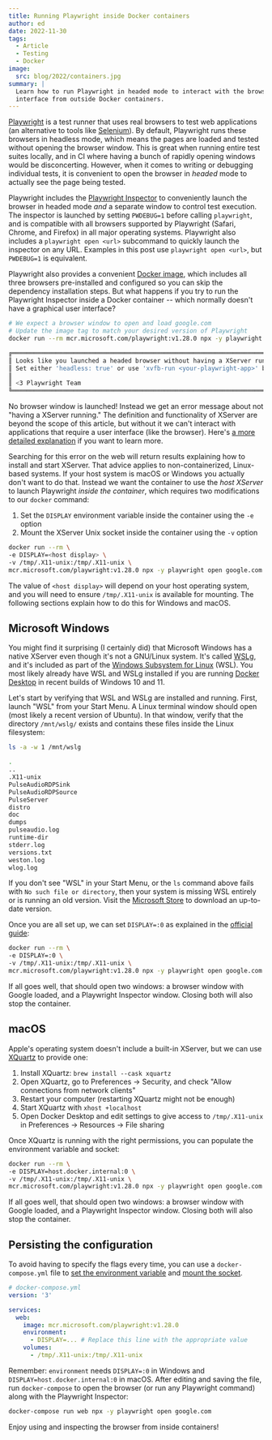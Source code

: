 ```yaml
---
title: Running Playwright inside Docker containers
author: ed
date: 2022-11-30
tags:
  - Article
  - Testing
  - Docker
image:
  src: blog/2022/containers.jpg
summary: |
  Learn how to run Playwright in headed mode to interact with the browser's user
  interface from outside Docker containers.
---
```


[Playwright](https://playwright.dev/) is a test runner that uses real browsers
to test web applications (an alternative to tools like
[Selenium](https://www.selenium.dev/)). By default, Playwright runs these
browsers in headless mode, which means the pages are loaded and tested without
opening the browser window. This is great when running entire test suites
locally, and in CI where having a bunch of rapidly opening windows would be
disconcerting. However, when it comes to writing or debugging individual
tests, it is convenient to open the browser in *headed* mode to actually see the
page being tested.

Playwright includes the [Playwright
Inspector](https://playwright.dev/docs/debug#playwright-inspector) to
conveniently launch the browser in headed mode *and* a separate window to
control test execution. The inspector is launched by setting `PWDEBUG=1` before
calling `playwright`, and is compatible with all browsers supported by
Playwright (Safari, Chrome, and Firefox) in all major operating systems.
Playwright also includes a `playwright open <url>` subcommand to quickly launch
the inspector on any URL. Examples in this post use `playwright open <url>`, but
`PWDEBUG=1` is equivalent.

Playwright also provides a convenient [Docker
image](https://playwright.dev/docs/docker), which includes all three browsers
pre-installed and configured so you can skip the dependency installation steps.
But what happens if you try to run the Playwright Inspector inside a Docker
container -- which normally doesn't have a graphical user interface?

```bash
# We expect a browser window to open and load google.com
# Update the image tag to match your desired version of Playwright
docker run --rm mcr.microsoft.com/playwright:v1.28.0 npx -y playwright open google.com

╔════════════════════════════════════════════════════════════════════════════════════════════════╗
║ Looks like you launched a headed browser without having a XServer running.                     ║
║ Set either 'headless: true' or use 'xvfb-run <your-playwright-app>' before running Playwright. ║
║                                                                                                ║
║ <3 Playwright Team                                                                             ║
╚════════════════════════════════════════════════════════════════════════════════════════════════╝
```

No browser window is launched! Instead we get an error message about not "having
a XServer running." The definition and functionality of XServer are beyond the
scope of this article, but without it we can't interact with applications that
require a user interface (like the browser). Here's [a more detailed
explanation](https://askubuntu.com/a/7885/27669) if you want to learn more.

Searching for this error on the web will return results explaining how to
install and start XServer. That advice applies to non-containerized, Linux-based
systems. If your host system is macOS or Windows you actually don't want to do
that. Instead we want the container to use the *host XServer* to launch
Playwright *inside the container*, which requires two modifications to our
`docker` command:

1. Set the `DISPLAY` environment variable inside the container using the `-e`
   option
2. Mount the XServer Unix socket inside the container using the `-v` option

```bash
docker run --rm \
-e DISPLAY=<host display> \
-v /tmp/.X11-unix:/tmp/.X11-unix \
mcr.microsoft.com/playwright:v1.28.0 npx -y playwright open google.com
```

The value of `<host display>` will depend on your host operating system, and you
will need to ensure `/tmp/.X11-unix` is available for mounting. The following
sections explain how to do this for Windows and macOS.

## Microsoft Windows

You might find it surprising (I certainly did) that Microsoft Windows has a
native XServer even though it's not a GNU/Linux system. It's called
[WSLg](https://github.com/microsoft/wslg#readme), and it's included as part of
the [Windows Subsystem for
Linux](https://www.microsoft.com/store/productId/9P9TQF7MRM4R) (WSL). You most
likely already have WSL and WSLg installed if you are running [Docker
Desktop](https://www.docker.com/products/docker-desktop/) in recent builds of
Windows 10 and 11.

Let's start by verifying that WSL and WSLg are installed and running. First,
launch "WSL" from your Start Menu. A Linux terminal window should open (most
likely a recent version of Ubuntu). In that window, verify that the directory
`/mnt/wslg/` exists and contains these files inside the Linux filesystem:

```bash
ls -a -w 1 /mnt/wslg

.
..
.X11-unix
PulseAudioRDPSink
PulseAudioRDPSource
PulseServer
distro
doc
dumps
pulseaudio.log
runtime-dir
stderr.log
versions.txt
weston.log
wlog.log
```

If you don't see "WSL" in your Start Menu, or the `ls` command above fails with
`No such file or directory`, then your system is missing WSL entirely or is
running an old version. Visit the [Microsoft
Store](https://www.microsoft.com/store/productId/9P9TQF7MRM4R) to download an
up-to-date version.

Once you are all set up, we can set `DISPLAY=:0` as explained in the [official
guide](https://github.com/microsoft/wslg/blob/main/samples/container/Containers.md):

```bash
docker run --rm \
-e DISPLAY=:0 \
-v /tmp/.X11-unix:/tmp/.X11-unix \
mcr.microsoft.com/playwright:v1.28.0 npx -y playwright open google.com
```

If all goes well, that should open two windows: a browser window with Google
loaded, and a Playwright Inspector window. Closing both will also stop the
container.

## macOS

Apple's operating system doesn't include a built-in XServer, but we can use
[XQuartz](https://www.xquartz.org/) to provide one:

1. Install XQuartz: `brew install --cask xquartz`
1. Open XQuartz, go to Preferences -> Security, and check "Allow connections
   from network clients"
1. Restart your computer (restarting XQuartz might not be enough)
1. Start XQuartz with `xhost +localhost`
1. Open Docker Desktop and edit settings to give access to `/tmp/.X11-unix` in
   Preferences -> Resources -> File sharing

Once XQuartz is running with the right permissions, you can populate the
environment variable and socket:

```bash
docker run --rm \
-e DISPLAY=host.docker.internal:0 \
-v /tmp/.X11-unix:/tmp/.X11-unix \
mcr.microsoft.com/playwright:v1.28.0 npx -y playwright open google.com
```

If all goes well, that should open two windows: a browser window with Google
loaded, and a Playwright Inspector window. Closing both will also stop the
container.

## Persisting the configuration

To avoid having to specify the flags every time, you can use a
`docker-compose.yml` file to [set the environment
variable](https://docs.docker.com/compose/environment-variables/#set-environment-variables-in-containers)
and [mount the
socket](https://docs.docker.com/storage/bind-mounts/#use-a-bind-mount-with-compose).

```yaml
# docker-compose.yml
version: '3'

services:
  web:
    image: mcr.microsoft.com/playwright:v1.28.0
    environment:
      - DISPLAY=... # Replace this line with the appropriate value
    volumes:
      - /tmp/.X11-unix:/tmp/.X11-unix
```

Remember: `environment` needs `DISPLAY=:0` in Windows and
`DISPLAY=host.docker.internal:0` in macOS. After editing and saving the file,
run `docker-compose` to open the browser (or run any Playwright command) along
with the Playwright Inspector:

```bash
docker-compose run web npx -y playwright open google.com
```

Enjoy using and inspecting the browser from inside containers!
